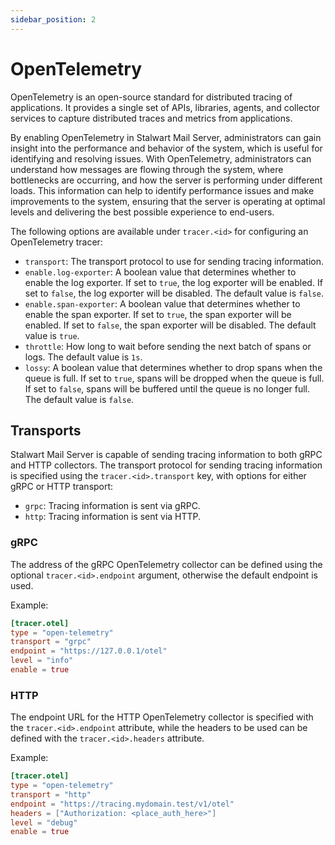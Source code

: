 ```yaml
---
sidebar_position: 2
---
```


# OpenTelemetry

OpenTelemetry is an open-source standard for distributed tracing of applications. It provides a single set of APIs, libraries, agents, and collector services to capture distributed traces and metrics from applications.

By enabling OpenTelemetry in Stalwart Mail Server, administrators can gain insight into the performance and behavior of the system, which is useful for identifying and resolving issues. With OpenTelemetry, administrators can understand how messages are flowing through the system, where bottlenecks are occurring, and how the server is performing under different loads. This information can help to identify performance issues and make improvements to the system, ensuring that the server is operating at optimal levels and delivering the best possible experience to end-users.

The following options are available under `tracer.<id>` for configuring an OpenTelemetry tracer:

- `transport`: The transport protocol to use for sending tracing information.
- `enable.log-exporter`: A boolean value that determines whether to enable the log exporter. If set to `true`, the log exporter will be enabled. If set to `false`, the log exporter will be disabled. The default value is `false`.
- `enable.span-exporter`: A boolean value that determines whether to enable the span exporter. If set to `true`, the span exporter will be enabled. If set to `false`, the span exporter will be disabled. The default value is `true`.
- `throttle`: How long to wait before sending the next batch of spans or logs. The default value is `1s`.
- `lossy`: A boolean value that determines whether to drop spans when the queue is full. If set to `true`, spans will be dropped when the queue is full. If set to `false`, spans will be buffered until the queue is no longer full. The default value is `false`.

## Transports

Stalwart Mail Server is capable of sending tracing information to both gRPC and HTTP collectors. The transport protocol for sending tracing information is specified using the `tracer.<id>.transport` key, with options for either gRPC or HTTP transport:

- `grpc`: Tracing information is sent via gRPC.
- `http`: Tracing information is sent via HTTP.

### gRPC

The address of the gRPC OpenTelemetry collector can be defined using the optional `tracer.<id>.endpoint` argument, otherwise the default endpoint is used.

Example:

```toml
[tracer.otel]
type = "open-telemetry"
transport = "grpc"
endpoint = "https://127.0.0.1/otel"
level = "info"
enable = true
```

### HTTP

The endpoint URL for the HTTP OpenTelemetry collector is specified with the `tracer.<id>.endpoint` attribute, while the headers to be used can be defined with the `tracer.<id>.headers` attribute.

Example:

```toml
[tracer.otel]
type = "open-telemetry"
transport = "http"
endpoint = "https://tracing.mydomain.test/v1/otel"
headers = ["Authorization: <place_auth_here>"]
level = "debug"
enable = true
```
